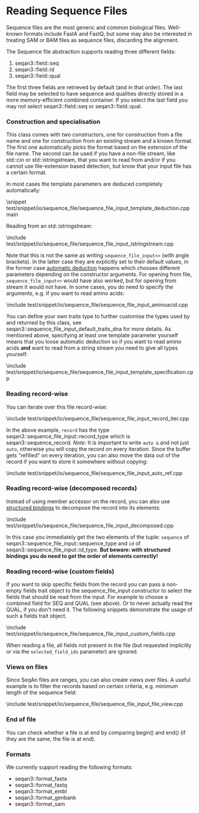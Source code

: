 # Reading Sequence Files

Sequence files are the most generic and common biological files. Well-known formats include
FastA and FastQ, but some may also be interested in treating SAM or BAM files as sequence
files, discarding the alignment.

The Sequence file abstraction supports reading three different fields:
  1. seqan3::field::seq
  2. seqan3::field::id
  3. seqan3::field::qual

The first three fields are retrieved by default (and in that order). The last field may be selected to have
sequence and qualities directly stored in a more memory-efficient combined container. If you select the last
field you may not select seqan3::field::seq or seqan3::field::qual.

### Construction and specialisation

This class comes with two constructors, one for construction from a file name and one for construction from
an existing stream and a known format. The first one automatically picks the format based on the extension
of the file name. The second can be used if you have a non-file stream, like std::cin or std::istringstream,
that you want to read from and/or if you cannot use file-extension based detection, but know that your input
file has a certain format.

In most cases the template parameters are deduced completely automatically:

\snippet test/snippet/io/sequence_file/sequence_file_input_template_deduction.cpp main

Reading from an std::istringstream:

\include test/snippet/io/sequence_file/sequence_file_input_istringstream.cpp

Note that this is not the same as writing `sequence_file_input<>` (with angle brackets). In the latter case they are
explicitly set to their default values, in the former case
[automatic deduction](https://en.cppreference.com/w/cpp/language/class_template_argument_deduction) happens which
chooses different parameters depending on the constructor arguments. For opening from file, `sequence_file_input<>`
would have also worked, but for opening from stream it would not have.
In some cases, you do need to specify the arguments, e.g. if you want to read amino acids:

\include test/snippet/io/sequence_file/sequence_file_input_aminoacid.cpp

You can define your own traits type to further customise the types used by and returned by this class, see
seqan3::sequence_file_input_default_traits_dna for more details. As mentioned above, specifying at least one
template parameter yourself means that you loose automatic deduction so if you want to read amino acids **and**
want to read from a string stream you need to give all types yourself:

\include test/snippet/io/sequence_file/sequence_file_input_template_specification.cpp

### Reading record-wise

You can iterate over this file record-wise:

\include test/snippet/io/sequence_file/sequence_file_input_record_iter.cpp

In the above example, `record` has the type seqan3::sequence_file_input::record_type which is seqan3::sequence_record.
*Note:* It is important to write `auto &` and not just `auto`, otherwise you will copy the record on every iteration.
Since the buffer gets "refilled" on every iteration, you can also move the data out of the record if you want
to store it somewhere without copying:

\include test/snippet/io/sequence_file/sequence_file_input_auto_ref.cpp

### Reading record-wise (decomposed records)

Instead of using member accessor on the record, you can also use
[structured bindings](https://en.cppreference.com/w/cpp/language/structured_binding)
to decompose the record into its elements:

\include test/snippet/io/sequence_file/sequence_file_input_decomposed.cpp

In this case you immediately get the two elements of the tuple: `sequence` of seqan3::sequence_file_input::sequence_type
and `id` of seqan3::sequence_file_input::id_type.
**But beware: with structured bindings you do need to get the order of elements correctly!**

### Reading record-wise (custom fields)

If you want to skip specific fields from the record you can pass a non-empty fields trait object to the
sequence_file_input constructor to select the fields that should be read from the input. For example to choose a
combined field for SEQ and QUAL (see above). Or to never actually read the QUAL, if you don't need it.
The following snippets demonstrate the usage of such a fields trait object.

\include test/snippet/io/sequence_file/sequence_file_input_custom_fields.cpp

When reading a file, all fields not present in the file (but requested implicitly or via the `selected_field_ids`
parameter) are ignored.

### Views on files

Since SeqAn files are ranges, you can also create views over files. A useful example is to filter the records
based on certain criteria, e.g. minimum length of the sequence field:

\include test/snippet/io/sequence_file/sequence_file_input_file_view.cpp

### End of file

You can check whether a file is at end by comparing begin() and end() (if they are the same, the file is at end).

### Formats

We currently support reading the following formats:
  * seqan3::format_fasta
  * seqan3::format_fastq
  * seqan3::format_embl
  * seqan3::format_genbank
  * seqan3::format_sam
